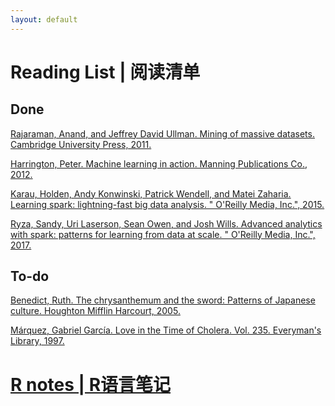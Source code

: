 ```yaml
---
layout: default
---
```

<!-- 
Text can be **bold**, _italic_, or ~~strikethrough~~.

[Link to another page](./another-page.html).

There should be whitespace between paragraphs.

There should be whitespace between paragraphs. We recommend including a README, or a file with information about your project. -->

# Reading List | 阅读清单
## Done
[Rajaraman, Anand, and Jeffrey David Ullman. Mining of massive datasets. Cambridge University Press, 2011.](https://dl.acm.org/doi/book/10.5555/2124405)

[Harrington, Peter. Machine learning in action. Manning Publications Co., 2012.](https://dl.acm.org/doi/book/10.5555/2361796)

[Karau, Holden, Andy Konwinski, Patrick Wendell, and Matei Zaharia. Learning spark: lightning-fast big data analysis. " O'Reilly Media, Inc.", 2015.](https://books.google.com/books?hl=en&lr=&id=2eptBgAAQBAJ&oi=fnd&pg=PP1&dq=Learning+Spark:+Lightning-Fast+Big+Data+Analysis&ots=oTxCqj3qGU&sig=KSFlHr6vicDzkTJ_INJ0j5d_o_g#v=onepage&q=Learning%20Spark%3A%20Lightning-Fast%20Big%20Data%20Analysis&f=false)

[Ryza, Sandy, Uri Laserson, Sean Owen, and Josh Wills. Advanced analytics with spark: patterns for learning from data at scale. " O'Reilly Media, Inc.", 2017.](https://books.google.com/books?hl=en&lr=&id=NJwnDwAAQBAJ&oi=fnd&pg=PR2&dq=Advanced+Analytics+with+Spark:+Patterns+for+Learning+from+Data+at+Scale&ots=fcCCIamjYd&sig=fBchONGD3r_KX6NX6zlK9zmXnys#v=onepage&q=Advanced%20Analytics%20with%20Spark%3A%20Patterns%20for%20Learning%20from%20Data%20at%20Scale&f=false)

## To-do
[Benedict, Ruth. The chrysanthemum and the sword: Patterns of Japanese culture. Houghton Mifflin Harcourt, 2005.](https://books.google.com/books?hl=en&lr=&id=R7NpvfYsmU0C&oi=fnd&pg=PR6&dq=The+Chrysanthemum+and+the+Sword&ots=TenHucZvWs&sig=J_OyIZLhtLN_OOCYD7dL-_bFqY0#v=onepage&q=The%20Chrysanthemum%20and%20the%20Sword&f=false)

[Márquez, Gabriel García. Love in the Time of Cholera. Vol. 235. Everyman's Library, 1997.](https://books.google.com/books?hl=en&lr=&id=iNuEDwAAQBAJ&oi=fnd&pg=PA7&dq=Love+in+the+Time+of+Cholera&ots=NN9G5PIf8_&sig=KbpiBvkKdqiwqDGCRRCfdC6_yik#v=onepage&q=Love%20in%20the%20Time%20of%20Cholera&f=false)



# [R notes | R语言笔记](./R-notes.md)

<!-- ```R
// Javascript code with syntax highlighting.
var fun = function lang(l) {
  dateformat.i18n = require('./lang/' + l)
  return true;
}
```

```ruby
# Ruby code with syntax highlighting
GitHubPages::Dependencies.gems.each do |gem, version|
  s.add_dependency(gem, "= #{version}")
end
``` -->
<!-- ## Header 2

> This is a blockquote following a header.
>
> When something is important enough, you do it even if the odds are not in your favor.

### Header 3

```js
// Javascript code with syntax highlighting.
var fun = function lang(l) {
  dateformat.i18n = require('./lang/' + l)
  return true;
}
```

```ruby
# Ruby code with syntax highlighting
GitHubPages::Dependencies.gems.each do |gem, version|
  s.add_dependency(gem, "= #{version}")
end
```

#### Header 4

*   This is an unordered list following a header.
*   This is an unordered list following a header.
*   This is an unordered list following a header.

##### Header 5

1.  This is an ordered list following a header.
2.  This is an ordered list following a header.
3.  This is an ordered list following a header.

###### Header 6

| head1        | head two          | three |
|:-------------|:------------------|:------|
| ok           | good swedish fish | nice  |
| out of stock | good and plenty   | nice  |
| ok           | good `oreos`      | hmm   |
| ok           | good `zoute` drop | yumm  |

### There's a horizontal rule below this.

* * *

### Here is an unordered list:

*   Item foo
*   Item bar
*   Item baz
*   Item zip

### And an ordered list:

1.  Item one
1.  Item two
1.  Item three
1.  Item four

### And a nested list:

- level 1 item
  - level 2 item
  - level 2 item
    - level 3 item
    - level 3 item
- level 1 item
  - level 2 item
  - level 2 item
  - level 2 item
- level 1 item
  - level 2 item
  - level 2 item
- level 1 item

### Small image

![Octocat](https://github.githubassets.com/images/icons/emoji/octocat.png)

### Large image

![Branching](https://guides.github.com/activities/hello-world/branching.png)


### Definition lists can be used with HTML syntax.

<dl>
<dt>Name</dt>
<dd>Godzilla</dd>
<dt>Born</dt>
<dd>1952</dd>
<dt>Birthplace</dt>
<dd>Japan</dd>
<dt>Color</dt>
<dd>Green</dd>
</dl>

```
Long, single-line code blocks should not wrap. They should horizontally scroll if they are too long. This line should be long enough to demonstrate this.
```

```
The final element.
```
 -->